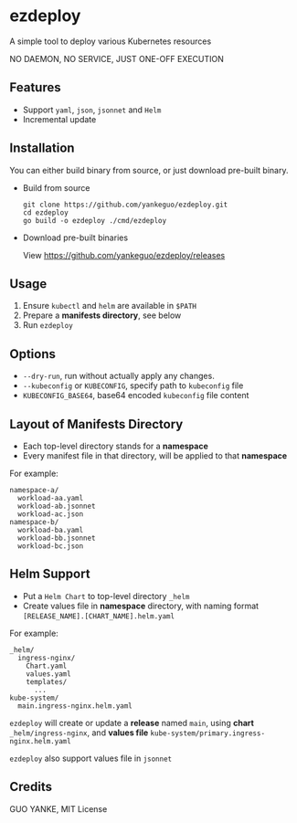 # ezdeploy

A simple tool to deploy various Kubernetes resources

NO DAEMON, NO SERVICE, JUST ONE-OFF EXECUTION

## Features

- Support `yaml`, `json`, `jsonnet` and `Helm`
- Incremental update

## Installation

You can either build binary from source, or just download pre-built binary.

- Build from source

  ```shell
  git clone https://github.com/yankeguo/ezdeploy.git
  cd ezdeploy
  go build -o ezdeploy ./cmd/ezdeploy
  ```

- Download pre-built binaries

  View <https://github.com/yankeguo/ezdeploy/releases>

## Usage

1. Ensure `kubectl` and `helm` are available in `$PATH`
2. Prepare a **manifests directory**, see below
3. Run `ezdeploy`

## Options

- `--dry-run`, run without actually apply any changes.
- `--kubeconfig` or `KUBECONFIG`, specify path to `kubeconfig` file
- `KUBECONFIG_BASE64`, base64 encoded `kubeconfig` file content

## Layout of Manifests Directory

- Each top-level directory stands for a **namespace**
- Every manifest file in that directory, will be applied to that **namespace**

For example:

```
namespace-a/
  workload-aa.yaml
  workload-ab.jsonnet
  workload-ac.json
namespace-b/
  workload-ba.yaml
  workload-bb.jsonnet
  workload-bc.json
```

## Helm Support

- Put a `Helm Chart` to top-level directory `_helm`
- Create values file in **namespace** directory, with naming format `[RELEASE_NAME].[CHART_NAME].helm.yaml`

For example:

```
_helm/
  ingress-nginx/
    Chart.yaml
    values.yaml
    templates/
      ...
kube-system/
  main.ingress-nginx.helm.yaml
```

`ezdeploy` will create or update a **release** named `main`, using **chart** `_helm/ingress-nginx`, and **values file**
`kube-system/primary.ingress-nginx.helm.yaml`

`ezdeploy` also support values file in `jsonnet`

## Credits

GUO YANKE, MIT License
